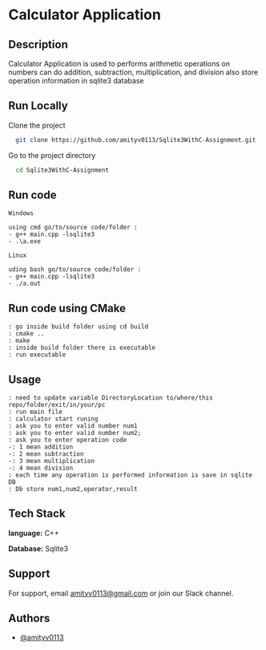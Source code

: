 # Calculator Application 
## Description
Calculator Application is used to performs arithmetic operations on numbers  can do addition, subtraction, multiplication, and division also store operation information in sqlite3 database 

## Run Locally

Clone the project

```bash
  git clone https://github.com/amityv0113/Sqlite3WithC-Assignment.git
```
Go to the project directory

```bash
  cd Sqlite3WithC-Assignment
```

## Run code 
```
Windows

using cmd go/to/source code/folder :
- g++ main.cpp -lsqlite3
- .\a.exe
```

```
Linux

uding bash go/to/source code/folder :
- g++ main.cpp -lsqlite3
- ./a.out
```
## Run code using CMake
```
: go inside build folder using cd build 
: cmake ..
: make 
: inside build folder there is executable 
: run executable
```
## Usage
```
: need to update variable DirectoryLocation to/where/this repo/folder/exit/in/your/pc
: run main file 
: calculator start runing 
: ask you to enter valid number num1
: ask you to enter valid number num2;
: ask you to enter operation code 
-: 1 mean addition 
-: 2 mean subtraction 
-: 3 mean multiplication
-: 4 mean division
: each time any operation is performed information is save in sqlite DB
: Db store num1,num2,operator,result

```
## Tech Stack

**language:** C++

**Database:** Sqlite3

## Support

For support, email amityv0113@gmail.com or join our Slack channel.


## Authors

- [@amityv0113](https://github.com/amityv0113)

